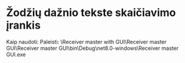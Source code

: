 # Žodžių dažnio tekste skaičiavimo įrankis
Kaip naudoti:
Paleisti:
\Receiver master with GUI\Receiver master GUI\Receiver master GUI\bin\Debug\net8.0-windows\Receiver master GUI.exe
